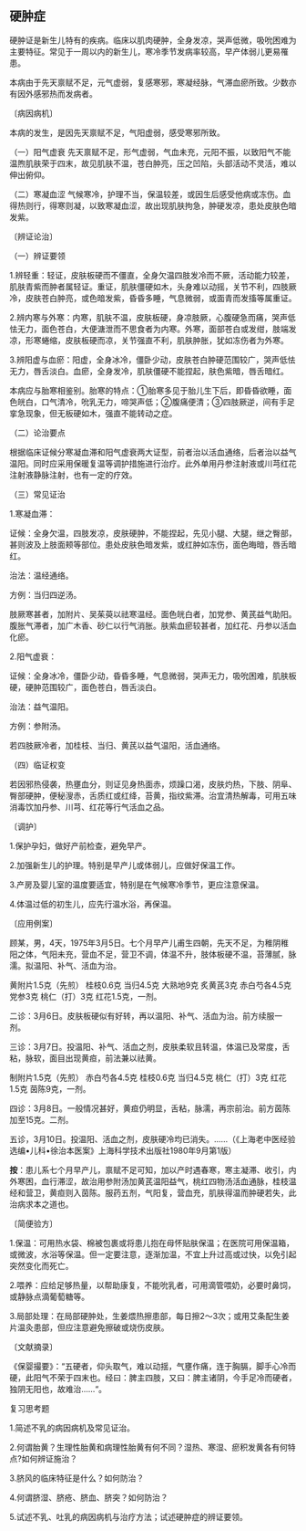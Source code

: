 ## 硬肿症

硬肿证是新生儿特有的疾病。临床以肌肉硬肿，全身发凉，哭声低微，吸吮困难为主要特征。常见于一周以内的新生儿，寒冷季节发病率较高，早产体弱儿更易罹患。

本病由于先天禀赋不足，元气虚弱，复感寒邪，寒凝经脉，气滞血瘀所致。少数亦有因外感邪热而发病者。

〔病因病机〕

本病的发生，是因先天禀赋不足，气阳虚弱，感受寒邪所致。

（一）阳气虚衰  先天禀赋不足，形气虚弱，气血未充，元阳不振，以致阳气不能温煦肌肤荣于四末，故见肌肤不温，苍白肿亮，压之凹陷，头部活动不灵活，难以伸出俯仰。

（二）寒凝血涩   气候寒冷，护理不当，保温较差，或因生后感受他病或冻伤。血得热则行，得寒则凝，以致寒凝血涩，故出现肌肤拘急，肿硬发凉，患处皮肤色暗发紫。

〔辨证论治〕

（一）辨证要领

1.辨轻重：轻证，皮肤板硬而不僵直，全身欠温四肢发冷而不厥，活动能力较差，肌肤青紫而肿者属轻证。重证，肌肤僵硬如木，头身难以动摇，关节不利，四肢厥冷，皮肤苍白肿亮，或色暗发紫，昏昏多睡，气息微弱，或面青而发搐等属重证。

2.辨内寒与外寒：内寒，肌肤不温，皮肤板硬，身凉肢厥，心腹硬急而痛，哭声低怯无力，面色苍白，大便溏泄而不思食者为内寒。外寒，面部苍白或发绀，肢端发凉，形寒蜷缩，皮肤板硬而凉，关节强直不利，肌肤肿胀，犹如冻伤者为外寒。

3.辨阳虚与血瘀：阳虚，全身冰冷，僵卧少动，皮肤苍白肿硬范围较广，哭声低怯无力，唇舌淡白。血瘀，全身发冷，肌肤僵硬不能捏起，肤色紫暗，唇舌暗红。

本病应与胎寒相鉴别。胎寒的特点：①胎寒多见于胎儿生下后，即昏昏欲睡，面色㿠白，口气清冷，吮乳无力，啼哭声低；②腹痛便清；③四肢厥逆，间有手足挛急现象，但无板硬如木，强直不能转动之症。

（二）论治要点

根据临床证候分寒凝血滞和阳气虚衰两大证型，前者治以活血通络，后者治以益气温阳。同时应采用保暖复温等调护措施进行治疗。此外单用丹参注射液或川芎红花注射液静脉注射，也有一定的疗效。

（三）常见证治

1.寒凝血滞：

证候：全身欠温，四肢发凉，皮肤硬肿，不能捏起，先见小腿、大腿，继之臀部，甚则波及上肢面颊等部位。患处皮肤色暗发紫，或红肿如冻伤，面色晦暗，唇舌暗红。

治法：温经通络。

方例：当归四逆汤。

肢厥寒甚者，加附片、吴茱萸以祛寒温经。面色㿠白者，加党参、黄芪益气助阳。腹胀气滞者，加广木香、砂仁以行气消胀。肤紫血瘀较甚者，加红花、丹参以活血化瘀。

2.阳气虚衰：

证候：全身冰冷，僵卧少动，昏昏多睡，气息微弱，哭声无力，吸吮困难，肌肤板硬，硬肿范围较广，面色苍白，唇舌淡白。

治法：益气温阳。

方例：参附汤。

若四肢厥冷者，加桂枝、当归、黄芪以益气温阳，活血通络。

（四）临证权变

若因邪热侵袭，热壅血分，则证见身热面赤，烦躁口渴，皮肤灼热，下肢、阴阜、臀部硬肿，便秘溲赤，舌质红或红绛，苔黄，指纹紫滞。治宜清热解毒，可用五味消毒饮加丹参、川芎、红花等行气活血之品。

〔调护〕

1.保护孕妇，做好产前检查，避免早产。

2.加强新生儿的护理。特别是早产儿或体弱儿，应做好保温工作。

3.产房及婴儿室的温度要适宜，特别是在气候寒冷季节，更应注意保温。

4.体温过低的初生儿，应先行温水浴，再保温。

〔应用例案〕

顾某，男，4天，1975年3月5日。七个月早产儿甫生四朝，先天不足，为稚阴稚阳之体，气阳未充，营血不足，营卫不调，体温不升，肢体板硬不温，苔薄腻，脉濡。拟温阳、补气、活血为治。

黄附片1.5克（先煎）  桂枝0.6克  当归4.5克  大熟地9克  炙黄芪3克  赤白芍各4.5克  党参3克  桃仁（打）3克  红花1.5克，一剂。

二诊：3月6日。皮肤板硬似有好转，再以温阳、补气、活血为治。前方续服一剂。

三诊：3月7日。投温阳、补气、活血之剂，皮肤柔软且转温，体温已及常度，舌粘，脉软，面目出现黄疸，前法兼以祛黄。

制附片1.5克（先煎） 赤白芍各4.5克  桂枝0.6克  当归4.5克  桃仁（打）3克  红花1.5克  茵陈9克，一剂。

四诊：3月8日。一般情况甚好，黄疸仍明显，舌粘，脉濡，再宗前治。前方茵陈加至15克。二剂。

五诊，3月10日。投温阳、活血之剂，皮肤硬冷均已消失。……（《上海老中医经验选编•儿科•徐治本医案》上海科学技术出版社1980年9月第1版）

**按**：患儿系七个月早产儿，禀赋不足可知，加以产时遇春寒，寒主凝滞、收引，内外寒困，血行滞涩，故治用参附汤加黄芪温阳益气，桃红四物汤活血通脉，桂枝温经和营卫，黄疸则入茵陈。服药五剂，气阳复，营血充，肌肤得温而肿硬若失，此治病求本之道也。

〔简便验方〕

1.保温：可用热水袋、棉被包裹或将患儿抱在母怀贴肤保温；在医院可用保温箱，或微波，水浴等保温。但一定要注意，逐渐加温，不宜上升过高或过快，以免引起突然变化而死亡。

2.喂养：应给足够热量，以帮助康复，不能吮乳者，可用滴管喂奶，必要时鼻饲，或静脉点滴葡萄糖等。

3.局部处理：在局部硬肿处，生姜煨热擦患部，每日擦2〜3次；或用艾条配生姜片温灸患部，但应注意避免擦破或烧伤皮肤。

〔文献摘录〕

《保婴撮要》：“五硬者，仰头取气，难以动揺，气壅作痛，连于胸膈，脚手心冷而硬，此阳气不荣于四末也。经曰：脾主四肢，又曰：脾主诸阴，今手足冷而硬者，独阴无阳也，故难治……“。

复习思考题

1.简述不乳的病因病机及常见证治。

2.何谓胎黄？生理性胎黄和病理性胎黄有何不同？湿热、寒湿、瘀积发黄各有何特点?如何辨证施治？

3.脐风的临床特征是什么？如何防治？

4.何谓脐湿、脐疮、脐血、脐突？如何防治？

5.试述不乳、吐乳的病因病机与治疗方法；试述硬肿症的辨证要领。